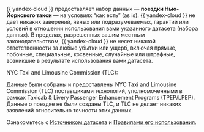 {{ yandex-cloud }} предоставляет набор данных — **поездки Нью-Йоркского такси** — на условиях “как есть” (as is). {{ yandex-cloud }} не дает никаких заверений, явных или подразумеваемых, гарантий или условий в отношении  использования вами указанного датасета (набора данных). В пределах, разрешенных вашим местным законодательством, {{ yandex-cloud }} не несет никакой ответственности за любые убытки или ущерб, включая прямые, побочные, специальные, косвенные, случайные или штрафные, возникшие в результате использования вами датасета.

NYC Taxi and Limousine Commission (TLC):

Данные были собраны и предоставлены NYC Taxi and Limousine Commission (TLC) поставщиками технологий, уполномоченными в рамках Taxicab & Livery Passenger Enhancement Programs (TPEP/LPEP). Данные о поездке не были созданы TLC, и TLC не делает никаких заявлений относительно точности этих данных.

Ознакомьтесь с [Источником датасета](https://www1.nyc.gov/site/tlc/about/tlc-trip-record-data.page) и [Правилами его использования](https://www1.nyc.gov/home/terms-of-use.page).